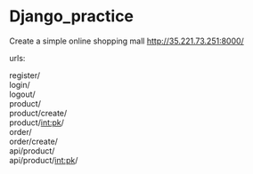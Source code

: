 # Django_practice
Create a simple online shopping mall
http://35.221.73.251:8000/

urls:

register/  
login/  
logout/  
product/  
product/create/  
product/<int:pk>/  
order/  
order/create/  
api/product/  
api/product/<int:pk>/  

